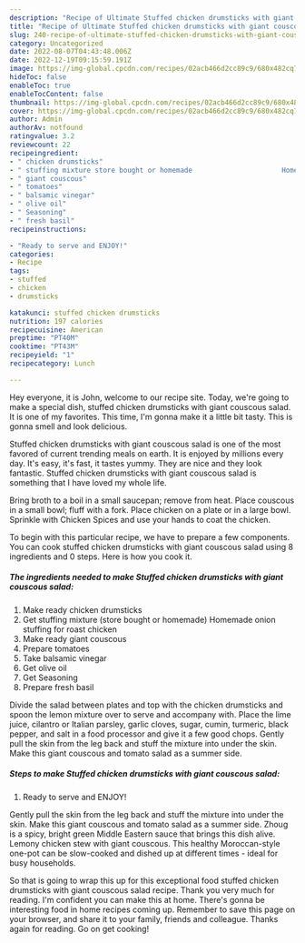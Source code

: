 ```yaml
---
description: "Recipe of Ultimate Stuffed chicken drumsticks with giant couscous salad"
title: "Recipe of Ultimate Stuffed chicken drumsticks with giant couscous salad"
slug: 240-recipe-of-ultimate-stuffed-chicken-drumsticks-with-giant-couscous-salad
category: Uncategorized
date: 2022-08-07T04:43:48.006Z
date: 2022-12-19T09:15:59.191Z
image: https://img-global.cpcdn.com/recipes/02acb466d2cc89c9/680x482cq70/stuffed-chicken-drumsticks-with-giant-couscous-salad-recipe-main-photo.jpg
hideToc: false
enableToc: true
enableTocContent: false
thumbnail: https://img-global.cpcdn.com/recipes/02acb466d2cc89c9/680x482cq70/stuffed-chicken-drumsticks-with-giant-couscous-salad-recipe-main-photo.jpg
cover: https://img-global.cpcdn.com/recipes/02acb466d2cc89c9/680x482cq70/stuffed-chicken-drumsticks-with-giant-couscous-salad-recipe-main-photo.jpg
author: Admin
authorAv: notfound
ratingvalue: 3.2
reviewcount: 22
recipeingredient:
- " chicken drumsticks"
- " stuffing mixture store bought or homemade                      Homemade onion stuffing for roast chicken"
- " giant couscous"
- " tomatoes"
- " balsamic vinegar"
- " olive oil"
- " Seasoning"
- " fresh basil"
recipeinstructions:

- "Ready to serve and ENJOY!"
categories:
- Recipe
tags:
- stuffed
- chicken
- drumsticks

katakunci: stuffed chicken drumsticks 
nutrition: 197 calories
recipecuisine: American
preptime: "PT40M"
cooktime: "PT43M"
recipeyield: "1"
recipecategory: Lunch

---
```



Hey everyone, it is John, welcome to our recipe site. Today, we're going to make a special dish, stuffed chicken drumsticks with giant couscous salad. It is one of my favorites. This time, I'm gonna make it a little bit tasty. This is gonna smell and look delicious.

Stuffed chicken drumsticks with giant couscous salad is one of the most favored of current trending meals on earth. It is enjoyed by millions every day. It's easy, it's fast, it tastes yummy. They are nice and they look fantastic. Stuffed chicken drumsticks with giant couscous salad is something that I have loved my whole life.

Bring broth to a boil in a small saucepan; remove from heat. Place couscous in a small bowl; fluff with a fork. Place chicken on a plate or in a large bowl. Sprinkle with Chicken Spices and use your hands to coat the chicken.


To begin with this particular recipe, we have to prepare a few components. You can cook stuffed chicken drumsticks with giant couscous salad using 8 ingredients and 0 steps. Here is how you cook it.

<!--inarticleads1-->

##### The ingredients needed to make Stuffed chicken drumsticks with giant couscous salad:

1. Make ready  chicken drumsticks
1. Get  stuffing mixture (store bought or homemade)                      Homemade onion stuffing for roast chicken
1. Make ready  giant couscous
1. Prepare  tomatoes
1. Take  balsamic vinegar
1. Get  olive oil
1. Get  Seasoning
1. Prepare  fresh basil


Divide the salad between plates and top with the chicken drumsticks and spoon the lemon mixture over to serve and accompany with. Place the lime juice, cilantro or Italian parsley, garlic cloves, sugar, cumin, turmeric, black pepper, and salt in a food processor and give it a few good chops. Gently pull the skin from the leg back and stuff the mixture into under the skin. Make this giant couscous and tomato salad as a summer side. 

<!--inarticleads2-->

##### Steps to make Stuffed chicken drumsticks with giant couscous salad:


1. Ready to serve and ENJOY!

Gently pull the skin from the leg back and stuff the mixture into under the skin. Make this giant couscous and tomato salad as a summer side. Zhoug is a spicy, bright green Middle Eastern sauce that brings this dish alive. Lemony chicken stew with giant couscous. This healthy Moroccan-style one-pot can be slow-cooked and dished up at different times - ideal for busy households. 

So that is going to wrap this up for this exceptional food stuffed chicken drumsticks with giant couscous salad recipe. Thank you very much for reading. I'm confident you can make this at home. There's gonna be interesting food in home recipes coming up. Remember to save this page on your browser, and share it to your family, friends and colleague. Thanks again for reading. Go on get cooking!
